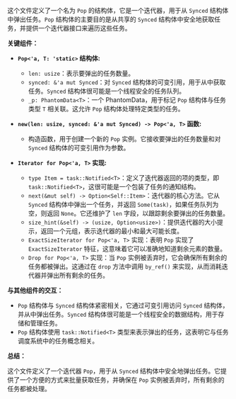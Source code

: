 这个文件定义了一个名为 `Pop` 的结构体，它是一个迭代器，用于从 `Synced` 结构体中弹出任务。`Pop` 结构体的主要目的是从共享的 `Synced` 结构体中安全地获取任务，并提供一个迭代器接口来遍历这些任务。

**关键组件：**

*   **`Pop<'a, T: 'static>` 结构体:**
    *   `len: usize`：表示要弹出的任务数量。
    *   `synced: &'a mut Synced`：对 `Synced` 结构体的可变引用，用于从中获取任务。`Synced` 结构体很可能是一个线程安全的任务队列。
    *   `_p: PhantomData<T>`：一个 PhantomData，用于标记 `Pop` 结构体与任务类型 `T` 相关联。这允许 `Pop` 结构体处理特定类型的任务。

*   **`new(len: usize, synced: &'a mut Synced) -> Pop<'a, T>` 函数:**
    *   构造函数，用于创建一个新的 `Pop` 实例。它接收要弹出的任务数量和对 `Synced` 结构体的可变引用作为参数。

*   **`Iterator for Pop<'a, T>` 实现:**
    *   `type Item = task::Notified<T>`：定义了迭代器返回的项的类型，即 `task::Notified<T>`，这很可能是一个包装了任务的通知结构。
    *   `next(&mut self) -> Option<Self::Item>`：迭代器的核心方法。它从 `Synced` 结构体中弹出一个任务，并返回 `Some(task)`，如果任务队列为空，则返回 `None`。它还维护了 `len` 字段，以跟踪剩余要弹出的任务数量。
    *   `size_hint(&self) -> (usize, Option<usize>)`：提供迭代器的大小提示，返回一个元组，表示迭代器的最小和最大可能长度。
    *   `ExactSizeIterator for Pop<'a, T>` 实现：表明 `Pop` 实现了 `ExactSizeIterator` 特征，这意味着它可以准确地知道剩余元素的数量。
    *   `Drop for Pop<'a, T>` 实现：当 `Pop` 实例被丢弃时，它会确保所有剩余的任务都被弹出。这通过在 `drop` 方法中调用 `by_ref()` 来实现，从而消耗迭代器并弹出所有剩余的任务。

**与其他组件的交互：**

*   `Pop` 结构体与 `Synced` 结构体紧密相关，它通过可变引用访问 `Synced` 结构体，并从中弹出任务。`Synced` 结构体很可能是一个线程安全的数据结构，用于存储和管理任务。
*   `Pop` 结构体使用 `task::Notified<T>` 类型来表示弹出的任务，这表明它与任务调度系统中的任务概念相关。

**总结：**

这个文件定义了一个迭代器 `Pop`，用于从 `Synced` 结构体中安全地弹出任务。它提供了一个方便的方式来批量获取任务，并确保在 `Pop` 实例被丢弃时，所有剩余的任务都被处理。
